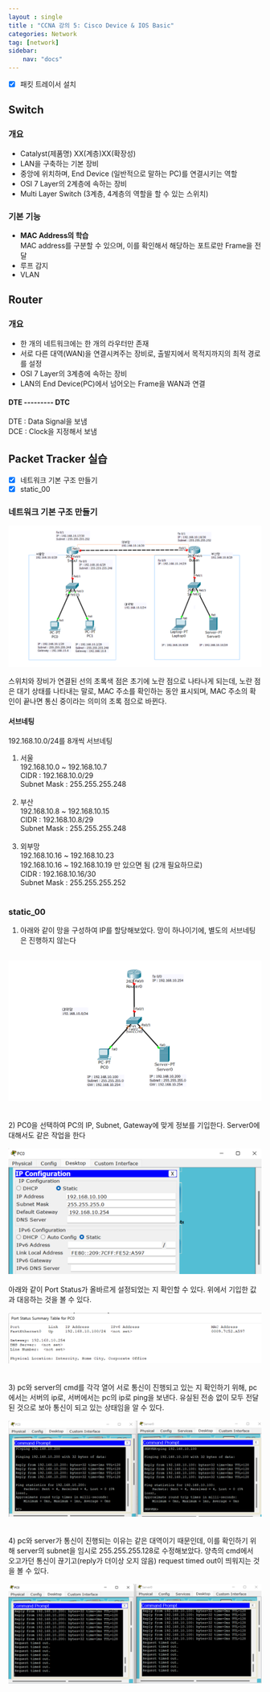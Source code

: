 ```yaml
---
layout : single
title : "CCNA 강의 5: Cisco Device & IOS Basic"
categories: Network
tag: [network]
sidebar:
    nav: "docs"
---
```


-  [x] 패킷 트레이서 설치

## Switch
### 개요
- Catalyst(제품명) XX(계층)XX(확장성)
- LAN을 구축하는 기본 장비
- 중앙에 위치하며, End Device (일반적으로 말하는 PC)를 연결시키는 역할
- OSI 7 Layer의 2계층에 속하는 장비
- Multi Layer Switch (3계층, 4계층의 역할을 할 수 있는 스위치)

### 기본 기능
- **MAC Address의 학습** <br>MAC address를 구분할 수 있으며, 이를 확인해서 해당하는 포트로만 Frame을 전달
- 루프 감지
- VLAN

## Router
### 개요
- 한 개의 네트워크에는 한 개의 라우터만 존재
- 서로 다른 대역(WAN)을 연결시켜주는 장비로, 출발지에서 목적지까지의 최적 경로를 설정
- OSI 7 Layer의 3계층에 속하는 장비
- LAN의 End Device(PC)에서 넘어오는 Frame을 WAN과 연결

#### DTE --------- DTC
DTE : Data Signal을 보냄<br>
DCE : Clock을 지정해서 보냄

<!-- ### Modular Interface
- Interface의 수를 결정하는 장비를 말한다.
- Module을 설치할 수 있는 공간을 Slot이라고 한다.
- 숫자는 인터페이스의 수를 나타난다. -->

## Packet Tracker 실습
-  [x] 네트워크 기본 구조 만들기
-  [x] static_00

### 네트워크 기본 구조 만들기

<img src = "/images/network/packet_tracer/1.png">

스위치와 장비가 연결된 선의 초록색 점은 초기에 노란 점으로 나타나게 되는데, 노란 점은 대기 상태를 나타내는 말로, MAC 주소를 확인하는 동안 표시되며, MAC 주소의 확인이 끝나면 통신 중이라는 의미의 초록 점으로 바뀐다.

#### 서브네팅
192.168.10.0/24를 8개씩 서브네팅

1. 서울<br>
192.168.10.0 ~ 192.168.10.7<br>
CIDR : 192.168.10.0/29<br>
Subnet Mask : 255.255.255.248<br><br>
2. 부산<br>
192.168.10.8 ~ 192.168.10.15<br>
CIDR : 192.168.10.8/29<br>
Subnet Mask : 255.255.255.248<br><br>
3. 외부망<br>
192.168.10.16 ~ 192.168.10.23<br>
192.168.10.16 ~ 192.168.10.19 만 있으면 됨 (2개 필요하므로)<br>
CIDR : 192.168.10.16/30<br>
Subnet Mask : 255.255.255.252<br><br>

### static_00
1) 아래와 같이 망을 구성하여 IP를 할당해보았다. 망이 하나이기에, 별도의 서브네팅은 진행하지 않는다<br><Br>
<img src = "/images/network/packet_tracer/6.png">
<br><Br><Br>
2) PC0을 선택하여 PC의 IP, Subnet, Gateway에 맞게 정보를 기입한다. Server0에 대해서도 같은 작업을 한다<br><Br>
<img src = "/images/network/packet_tracer/2.png">
<br><Br>아래와 같이 Port Status가 올바르게 설정되었는 지 확인할 수 있다. 위에서 기입한 값과 대응하는 것을 볼 수 있다.<br><Br>
<img src = "/images/network/packet_tracer/3.png">
<br><Br><Br>
3) pc와 server의 cmd를 각각 열어 서로 통신이 진행되고 있는 지 확인하기 위해, pc에서는 서버의 ip로, 서버에서는 pc의 ip로 ping을 보낸다. 유실된 전송 없이 모두 전달된 것으로 보아 통신이 되고 있는 상태임을 알 수 있다.<br><Br>
<img src = "/images/network/packet_tracer/4.png">
<br><Br><Br>
4) pc와 server가 통신이 진행되는 이유는 같은 대역이기 때문인데, 이를 확인하기 위해 server의 subnet을 임시로 255.255.255.128로 수정해보았다. 양측의 cmd에서 오고가던 통신이 끊기고(reply가 더이상 오지 않음) request timed out이 띄워지는 것을 볼 수 있다.<br><Br>
<img src = "/images/network/packet_tracer/5.png">
